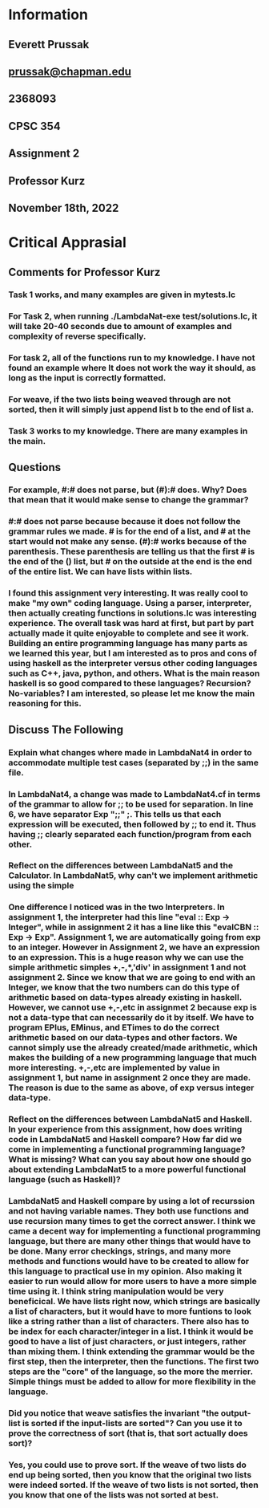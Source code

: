 # Information
## Everett Prussak
## prussak@chapman.edu
## 2368093
## CPSC 354
## Assignment 2
## Professor Kurz
## November 18th, 2022

# Critical Apprasial
## Comments for Professor Kurz
### Task 1 works, and many examples are given in mytests.lc
### For Task 2, when running ./LambdaNat-exe test/solutions.lc, it will take 20-40 seconds due to amount of examples and complexity of reverse specifically.
### For task 2, all of the functions run to my knowledge. I have not found an example where It does not work the way it should, as long as the input is correctly formatted.
### For weave, if the two lists being weaved through are not sorted, then it will simply just append list b to the end of list a.
### Task 3 works to my knowledge. There are many examples in the main.
## Questions
### For example, #:# does not parse, but (#):# does. Why? Does that mean that it would make sense to change the grammar?
### #:# does not parse because because it does not follow the grammar rules we made. # is for the end of a list, and # at the start would not make any sense. (#):# works because of the parenthesis. These parenthesis are telling us that the first # is the end of the () list, but # on the outside at the end is the end of the entire list. We can have lists within lists.
### I found this assignment very interesting. It was really cool to make "my own" coding language. Using a parser, interpreter, then actually creating functions in solutions.lc was interesting experience. The overall task was hard at first, but part by part actually made it quite enjoyable to complete and see it work. Building an entire programming language has many parts as we learned this year, but I am interested as to pros and cons of using haskell as the interpreter versus other coding languages such as C++, java, python, and others. What is the main reason haskell is so good compared to these languages? Recursion? No-variables? I am interested, so please let me know the main reasoning for this.
## Discuss The Following
### Explain what changes where made in LambdaNat4 in order to accommodate multiple test cases (separated by ;;) in the same file.
### In LambdaNat4, a change was made to LambdaNat4.cf in terms of the grammar to allow for ;; to be used for separation. In line 6, we have separator Exp ";;" ;. This tells us that each expression will be executed, then followed by ;; to end it. Thus having ;; clearly separated each function/program from each other.
### Reflect on the differences between LambdaNat5 and the Calculator. In LambdaNat5, why can't we implement arithmetic using the simple
### One difference I noticed was in the two Interpreters. In assignment 1, the interpreter had this line "eval :: Exp -> Integer", while in assignment 2 it has a line like this "evalCBN :: Exp -> Exp". Assignment 1, we are automatically going from exp to an integer. However in Assignment 2, we have an expression to an expression. This is a huge reason why we can use the simple arithmetic simples +,-,*,'div' in assignment 1 and not assignment 2. Since we know that we are going to end with an Integer, we know that the two numbers can do this type of arithmetic based on data-types already existing in haskell. However, we cannot use +,-,etc in assignmet 2 because exp is not a data-type that can necessarily do it by itself. We have to program EPlus, EMinus, and ETimes to do the correct arithmetic based on our data-types and other factors. We cannot simply use the already created/made arithmetic, which makes the building of a new programming language that much more interesting. +,-,etc are implemented by value in assignment 1, but name in assignment 2 once they are made. The reason is due to the same as above, of exp versus integer data-type.
### Reflect on the differences between LambdaNat5 and Haskell. In your experience from this assignment, how does writing code in LambdaNat5 and Haskell compare? How far did we come in implementing a functional programming language? What is missing? What can you say about how one should go about extending LambdaNat5 to a more powerful functional language (such as Haskell)?
### LambdaNat5 and Haskell compare by using a lot of recurssion and not having variable names. They both use functions and use recursion many times to get the correct answer. I think we came a decent way for implementing a functional programming language, but there are many other things that would have to be done. Many error checkings, strings, and many more methods and functions would have to be created to allow for this language to practical use in my opinion. Also making it easier to run would allow for more users to have a more simple time using it. I think string manipulation would be very beneficical. We have lists right now, which strings are basically a list of characters, but it would have to more funtions to look like a string rather than a list of characters. There also has to be index for each character/integer in a list. I think it would be good to have a list of just characters, or just integers, rather than mixing them. I think extending the grammar would be the first step, then the interpreter, then the functions. The first two steps are the "core" of the language, so the more the merrier. Simple things must be added to allow for more flexibility in the language.
### Did you notice that weave satisfies the invariant "the output-list is sorted if the input-lists are sorted"? Can you use it to prove the correctness of sort (that is, that sort actually does sort)?
### Yes, you could use to prove sort. If the weave of two lists do end up being sorted, then you know that the original two lists were indeed sorted. If the weave of two lists is not sorted, then you know that one of the lists was not sorted at best.
